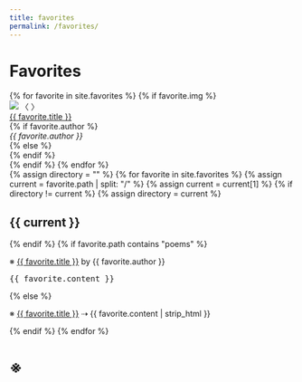 ```yaml
---
title: favorites
permalink: /favorites/
---
```


# Favorites

<div class = "slideshow-container">
    {% for favorite in site.favorites %}
    {% if favorite.img %}
    <div class="mySlides fade">
        <div class="black-fade">
            <a class="slide-src" href="{{ favorite.src }}"></a>
            <img class="slide" src="/assets/favorites/{{favorite.img}}"/>
            <a class="prev-slideshow" onclick="changeSlides(-1)">〈</a>
            <a class="next-slideshow" onclick="changeSlides(1)">〉</a>
        </div>
        <div class="text"><a href="{{ favorite.src }}">{{ favorite.title }}</a></div>
        {% if favorite.author %}
        <div class="text"><em>{{ favorite.author }}</em></div>
        {% else %}
        <div class="text"></div>
        {% endif %}
    </div>
    {% endif %}
    {% endfor %}
</div>

<div>
    {% assign directory = "" %}
    {% for favorite in site.favorites %}
    {% assign current = favorite.path | split: "/" %}
    {% assign current = current[1] %}
    {% if directory != current %}
    {% assign directory = current %}
    <h2>{{ current }}</h2>
    {% endif %}
    {% if favorite.path contains "poems" %}
    <p>※ <a href="{{ favorite.src }}">{{ favorite.title }}</a> by {{ favorite.author }}</p>
    <pre class="poem">{{ favorite.content }}</pre>
    {% else %}
    <p>※ <a href="{{ favorite.src }}">{{ favorite.title }}</a> ⇢ {{ favorite.content | strip_html }}</p>
    {% endif %}
    {% endfor %}
</div>

# ※

<script src="/assets/js/slideshow.js"></script>

